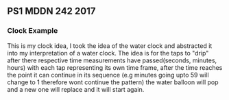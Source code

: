 ## PS1 MDDN 242 2017

### Clock Example

This is my clock idea, I took the idea of the water clock and abstracted it into my interpretation of a water clock. The idea is for the taps to "drip" after there respective time measurements have passed(seconds, minutes, hours) with each tap representing its own time frame, after the time reaches the point it can continue in its sequence (e.g minutes going upto 59 will change to 1 therefore wont continue the pattern) the water balloon will pop and a new one will replace and it will start again.